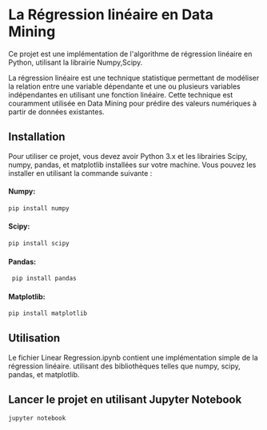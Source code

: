 # La Régression linéaire en Data Mining


Ce projet est une implémentation de l'algorithme de régression linéaire en Python, utilisant la librairie Numpy,Scipy.

La régression linéaire est une technique statistique permettant de modéliser la relation entre une variable dépendante et une ou plusieurs variables indépendantes en utilisant une fonction linéaire. 
Cette technique est couramment utilisée en Data Mining pour prédire des valeurs numériques à partir de données existantes.

## Installation
Pour utiliser ce projet, vous devez avoir Python 3.x et les librairies Scipy, numpy,  pandas, et matplotlib installées sur votre machine. Vous pouvez les installer en utilisant la commande suivante :

#### Numpy:
```sh
pip install numpy
```
#### Scipy:
```sh
pip install scipy
```

#### Pandas:
```sh
 pip install pandas
 ```
#### Matplotlib:
```sh
pip install matplotlib
```

## Utilisation
Le fichier Linear Regression.ipynb contient une implémentation simple de la régression linéaire. utilisant des bibliothèques telles que numpy, scipy, pandas, et matplotlib.

## Lancer le projet en utilisant Jupyter Notebook

```sh
jupyter notebook
```
